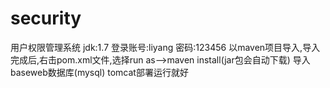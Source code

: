 # security
用户权限管理系统
jdk:1.7
登录账号:liyang
密码:123456
以maven项目导入,导入完成后,右击pom.xml文件,选择run as——>maven install(jar包会自动下载)
导入baseweb数据库(mysql)
tomcat部署运行就好
